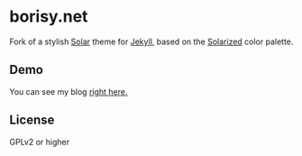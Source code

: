 borisy.net
==========
  
Fork of a stylish [Solar](http://mattvh.github.io/solar-theme-jekyll/) theme for [Jekyll](http://jekyllrb.com/), based on the [Solarized](http://ethanschoonover.com/solarized) color palette.
  
Demo
-------
  
You can see my blog [right here.](http://borisy.net)
  
  
License
---------

GPLv2 or higher
